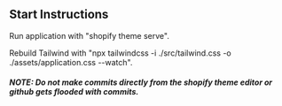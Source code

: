 
## Start Instructions
Run application with "shopify theme serve".

Rebuild Tailwind with "npx tailwindcss -i ./src/tailwind.css -o ./assets/application.css --watch".

#### *NOTE: Do not make commits directly from the shopify theme editor or github gets flooded with commits.*
